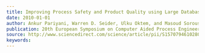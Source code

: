 ```yaml
---
title: Improving Process Safety and Product Quality using Large Databases
date: 2010-01-01
author: Ankur Pariyani, Warren D. Seider, Ulku Oktem, and Masoud Soroush
publication: 20th European Symposium on Computer Aided Process Engineering (ESCAPE)
source: http://www.sciencedirect.com/science/article/pii/S1570794610280306
keywords:
---
```





